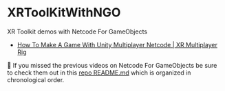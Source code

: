 # XRToolKitWithNGO
XR Toolkit demos with Netcode For GameObjects

* [How To Make A Game With Unity Multiplayer Netcode | XR Multiplayer Rig](https://youtu.be/pl6Pbb43E-Y)

:pushpin: If you missed the previous videos on Netcode For GameObjects be sure to check them out in this [repo README.md](https://github.com/dilmerv/UnityMultiplayerPlayground) which is organized in chronological order.
